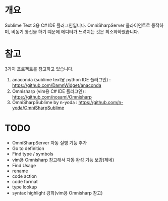 # 개요
Sublime Text 3용 C# IDE 플러그인입니다. OmniSharpServer 클라이언트로 동작하며, 비동기 통신을
하기 떄문에 에디터가 느려지는 것은 최소화하였습니다.


# 참고

3가지 프로젝트를 참고하고 있습니다.

1. anaconda (sublime text용 python IDE 플러그인) :
https://github.com/DamnWidget/anaconda
2. Omnisharp (vim용 C# IDE 플러그인) :
https://github.com/nosami/Omnisharp
3. OmniSharpSublime by n-yoda :
https://github.com/n-yoda/OmniSharpSublime

# TODO
* OmniSharpServer 자동 실행 기능 추가
* Go to definition
* Find type / symbols
* vim용 Omnisharp 참고해서 자동 완성 기능 보강(제네)
* Find Usage
* rename
* code action
* code format
* type lookup
* syntax highlight 강화(vim용 Omnisharp 참고)